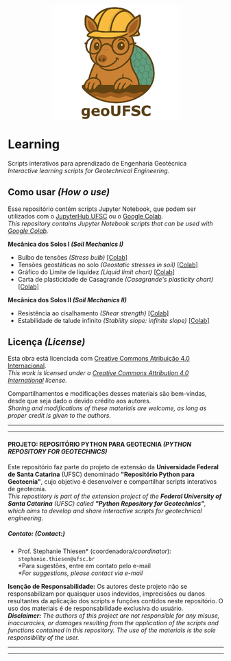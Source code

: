 <p align="center">
<img src="images/geoUFSC-logo.png" alt="A flat, vector-style logo featuring a smiling cartoon armadillo with a light brown body and pastel blue hexagonal shell. The armadillo wears round glasses, giving it a studious and friendly look, and is framed inside a circular emblem with soft earthy colors, rolling green hills, and a beige sky in the background. Below the circle, the text “geoUFSC” appears in bold dark brown letters." width="300">
</p>

# Learning
Scripts interativos para aprendizado de Engenharia Geotécnica \
_Interactive learning scripts for Geotechnical Engineering._

## Como usar _(How o use)_

Esse repositório contém scripts Jupyter Notebook, que podem ser utilizados com o [JupyterHub UFSC](https://notebooks.inf.ufsc.br/) ou o [Google Colab](https://colab.research.google.com/).\
_This repository contains Jupyter Notebook scripts that can be used with [Google Colab](https://colab.research.google.com/)._

**Mecânica dos Solos I _(Soil Mechanics I)_**
 - Bulbo de tensões _(Stress bulb)_ [[Colab]](https://colab.research.google.com/github/geoUFSC/learning/blob/main/Bulbo%20de%20tens%C3%B5es_Stress%20bulb.ipynb)
 - Tensões geostáticas no solo _(Geostatic stresses in soil)_ [[Colab]](https://colab.research.google.com/github/geoUFSC/learning/blob/main/Tens%C3%B5es_no_solo.ipynb)
 - Gráfico do Limite de liquidez _(Liquid limit chart)_ [[Colab]](https://colab.research.google.com/github/geoUFSC/learning/blob/main/Limite%20de%20liquidez_Liquid%20limit.ipynb)
 - Carta de plasticidade de Casagrande _(Casagrande's plasticity chart)_ [[Colab]](https://colab.research.google.com/github/geoUFSC/learning/blob/main/Casagrande%20plasticidade_Plasticity%20chart.ipynb)
 
**Mecânica dos Solos II _(Soil Mechanics II)_** 
 - Resistência ao cisalhamento _(Shear strength)_ [[Colab]](https://colab.research.google.com/github/geoUFSC/learning/blob/main/Resist%C3%AAncia%20ao%20Cisalhamento.ipynb)
 - Estabilidade de talude infinito _(Stability slope: infinite slope)_ [[Colab]](https://colab.research.google.com/drive/1Iz9PYOpVbBWJ4vfX5o0lyPB8lAK-rqKo)


## Licença _(License)_

Esta obra está licenciada com [Creative Commons Atribuição 4.0 Internacional](https://creativecommons.org/licenses/by/4.0/).\
_This work is licensed under a [Creative Commons Attribution 4.0 International](https://creativecommons.org/licenses/by/4.0/) license._

Compartilhamentos e modificações desses materiais são bem-vindas, desde que seja dado o devido crédito aos autores.\
_Sharing and modifications of these materials are welcome, as long as proper credit is given to the authors._


---
---
#### **PROJETO: REPOSITÓRIO PYTHON PARA GEOTECNIA _(PYTHON REPOSITORY FOR GEOTECHNICS)_**
Este repositório faz parte do projeto de extensão da **Universidade Federal de Santa Catarina** (UFSC) denominado **"Repositório Python para Geotecnia"**, cujo objetivo é desenvolver e compartilhar scripts interativos de geotecnia.\
_This repostitory is part of the extension project of the **Federal University of Santa Catarina** (UFSC) called **"Python Repository for Geotechnics"**, which aims to develop and share interactive scripts for geotechnical engineering._

##### **Contato: _(Contact:)_**
- Prof. Stephanie Thiesen* (coordenadora/_coordinator_): `stephanie.thiesen@ufsc.br` \
 *Para sugestões, entre em contato pelo e-mail \
_*For suggestions, please contact via e-mail_

**Isenção de Responsabilidade:**
Os autores deste projeto não se responsabilizam por quaisquer usos indevidos, imprecisões ou danos resultantes da aplicação dos scripts e funções contidos neste repositório. O uso dos materiais é de responsabilidade exclusiva do usuário. \
**_Disclaimer:_** _The authors of this project are not responsible for any misuse, inaccuracies, or damages resulting from the application of the scripts and functions contained in this repository. The use of the materials is the sole responsibility of the user._

---
---

